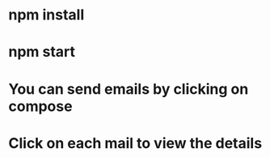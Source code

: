 # npm install

# npm start

# You can send emails by clicking on compose

# Click on each mail to view the details

